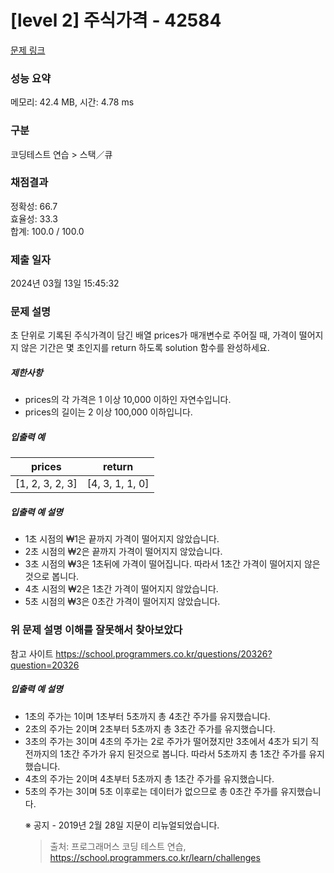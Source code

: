 # [level 2] 주식가격 - 42584 

[문제 링크](https://school.programmers.co.kr/learn/courses/30/lessons/42584#) 

### 성능 요약

메모리: 42.4 MB, 시간: 4.78 ms

### 구분

코딩테스트 연습 > 스택／큐

### 채점결과

정확성: 66.7<br/>효율성: 33.3<br/>합계: 100.0 / 100.0

### 제출 일자

2024년 03월 13일 15:45:32

### 문제 설명

<p>초 단위로 기록된 주식가격이 담긴 배열 prices가 매개변수로 주어질 때, 가격이 떨어지지 않은 기간은 몇 초인지를 return 하도록 solution 함수를 완성하세요.</p>

<h5>제한사항</h5>

<ul>
<li>prices의 각 가격은 1 이상 10,000 이하인 자연수입니다.</li>
<li>prices의 길이는 2 이상 100,000 이하입니다.</li>
</ul>

<h5>입출력 예</h5>
<table class="table">
        <thead><tr>
<th>prices</th>
<th>return</th>
</tr>
</thead>
        <tbody><tr>
<td>[1, 2, 3, 2, 3]</td>
<td>[4, 3, 1, 1, 0]</td>
</tr>
</tbody>
      </table>
<h5>입출력 예 설명</h5>

<ul>
<li>1초 시점의 ₩1은 끝까지 가격이 떨어지지 않았습니다.</li>
<li>2초 시점의 ₩2은 끝까지 가격이 떨어지지 않았습니다.</li>
<li>3초 시점의 ₩3은 1초뒤에 가격이 떨어집니다. 따라서 1초간 가격이 떨어지지 않은 것으로 봅니다.</li>
<li>4초 시점의 ₩2은 1초간 가격이 떨어지지 않았습니다.</li>
<li>5초 시점의 ₩3은 0초간 가격이 떨어지지 않았습니다.</li>
</ul>

### 위 문제 설명 이해를 잘못해서 찾아보았다

참고 사이트 https://school.programmers.co.kr/questions/20326?question=20326

<h5>입출력 예 설명</h5>
<ul>
<li>1초의 주가는 1이며 1초부터 5초까지 총 4초간 주가를 유지했습니다.</li>
<li>2초의 주가는 2이며 2초부터 5초까지 총 3초간 주가를 유지했습니다.</li>
<li>3초의 주가는 3이며 4초의 주가는 2로 주가가 떨어졌지만 3초에서 4초가 되기 직전까지의 1초간 주가가 유지 된것으로 봅니다. 따라서 5초까지 총 1초간 주가를 유지했습니다.</li>
<li>4초의 주가는 2이며 4초부터 5초까지 총 1초간 주가를 유지했습니다.</li>
<li>5초의 주가는 3이며 5초 이후로는 데이터가 없으므로 총 0초간 주가를 유지했습니다.</li>


<p>※ 공지 - 2019년 2월 28일 지문이 리뉴얼되었습니다.</p>


> 출처: 프로그래머스 코딩 테스트 연습, https://school.programmers.co.kr/learn/challenges
